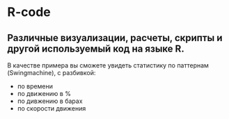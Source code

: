 # R-code

## Различные визуализации, расчеты, скрипты и другой используемый код на языке R. 

В качестве примера вы сможете увидеть статистику по паттернам (Swingmachine), с разбивкой:

- по времени
- по движению в %
- по дивжению в барах
- по скорости движения

<img src="https://ragve.ru/images/sw_stat.png" alt="">
